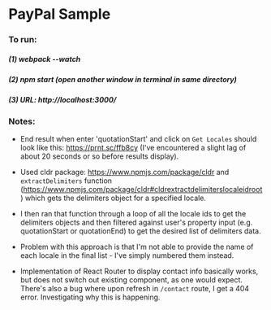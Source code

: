 # PayPal Sample

### To run:
##### (1) webpack --watch
##### (2) npm start (open another window in terminal in same directory)
##### (3) URL: http://localhost:3000/

### Notes:
- End result when enter 'quotationStart' and click on `Get Locales` should look like this: https://prnt.sc/ffb8cy (I've encountered a slight lag of about 20 seconds or so before results display).

- Used cldr package: https://www.npmjs.com/package/cldr and `extractDelimiters` function (https://www.npmjs.com/package/cldr#cldrextractdelimiterslocaleidroot) which gets the delimiters object for a specified locale.

- I then ran that function through a loop of all the locale ids to get the delimiters objects and then filtered against user's property input (e.g. quotationStart or quotationEnd) to get the desired list of delimiters data.

- Problem with this approach is that I'm not able to provide the name of each locale in the final list - I've simply numbered them instead.

- Implementation of React Router to display contact info basically works, but does not switch out existing component, as one would expect. There's also a bug where upon refresh in `/contact` route, I get a 404 error. Investigating why this is happening. 
